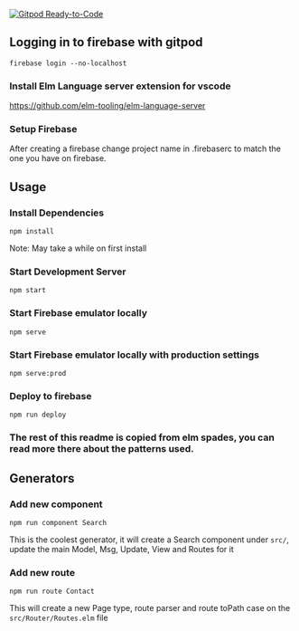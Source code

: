 [![Gitpod Ready-to-Code](https://img.shields.io/badge/Gitpod-Ready--to--Code-blue?logo=gitpod)](https://gitpod.io/#https://github.com/lolcookie/elm-firebase-realworld-example-app) 

## Logging in to firebase with gitpod

```
firebase login --no-localhost
```

### Install Elm Language server extension for vscode

https://github.com/elm-tooling/elm-language-server

### Setup Firebase

After creating a firebase change project name in .firebaserc to match the one you have on firebase.

## Usage

### Install Dependencies

`npm install`

Note: May take a while on first install

### Start Development Server

`npm start`

### Start Firebase emulator locally

`npm serve`

### Start Firebase emulator locally with production settings

`npm serve:prod`

### Deploy to firebase

`npm run deploy`

### The rest of this readme is copied from elm spades, you can read more there about the patterns used.

## Generators

### Add new component

```
npm run component Search
```

This is the coolest generator, it will create a Search
component under `src/`, update the main Model, Msg, Update, View and Routes for it

### Add new route

```
npm run route Contact
```

This will create a new Page type, route parser and route toPath case on the `src/Router/Routes.elm` file
